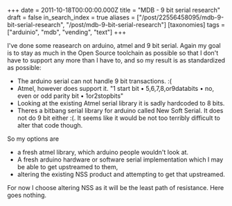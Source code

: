 +++
date = 2011-10-18T00:00:00.000Z
title = "MDB - 9 bit serial research"
draft = false
in_search_index = true
aliases = ["/post/22556458095/mdb-9-bit-serial-research", "/post/mdb-9-bit-serial-research"]
[taxonomies]
tags = ["arduinio", "mdb", "vending", "text"]
+++

I've done some reasearch on arduino, atmel and 9 bit serial. Again my goal is to stay as much in the Open Source toolchain as possible so that I don't have to support any more than I have to, and so my result is as standardized as possible:

* The arduino serial can not handle 9 bit transactions. :(
* Atmel, however does support it. "1 start bit • 5,6,7,8,or9databits • no, even or odd parity bit • 1or2stopbits"
* Looking at the existing Atmel serial library it is sadly hardcoded to 8 bits.
* Theres a bitbang serial library for arduino called New Soft Serial. It does not do 9 bit either :(. It seems like it would be not too terribly difficult to alter that code though.

So my options are
* a fresh atmel library, which arduino people wouldn't look at.
* A fresh arduino hardware or software serial implementation which I may be able to get upstreamed to them,
* altering the existing NSS product and attempting to get that upstreamed.

For now I choose altering NSS as it will be the least path of resistance. Here goes nothing.
